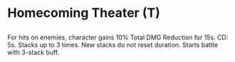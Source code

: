 # Homecoming Theater (T)

## 

For hits on enemies, character gains 10% Total DMG Reduction for 15s. CD: 5s. Stacks up to 3 times. New stacks do not reset duration. Starts battle with 3-stack buff.
